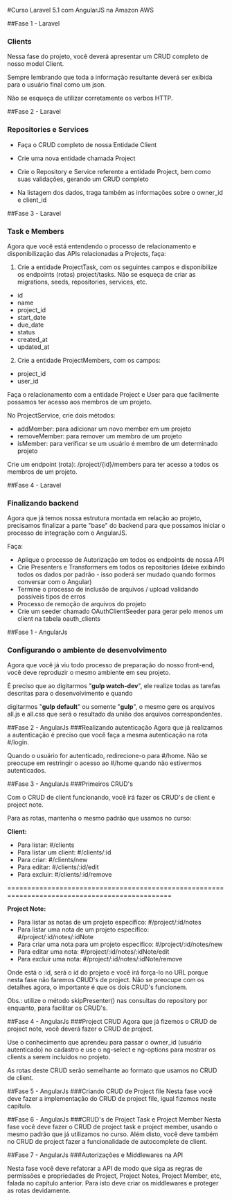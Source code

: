 #Curso Laravel 5.1 com AngularJS na Amazon AWS

##Fase 1 - Laravel
### Clients
Nessa fase do projeto, você deverá apresentar um CRUD completo de nosso model Client.

Sempre lembrando que toda a informação resultante deverá ser exibida para o usuário final como um json.

Não se esqueça de utilizar corretamente os verbos HTTP.

##Fase 2 - Laravel
### Repositories e Services
* Faça o CRUD completo de nossa Entidade Client

* Crie uma nova entidade chamada Project

* Crie o Repository e Service referente a entidade Project, bem como suas validações, gerando um CRUD completo

* Na listagem dos dados, traga também as informações sobre o owner_id e client_id

##Fase 3 - Laravel
### Task e Members
Agora que você está entendendo o processo de relacionamento e disponibilização das APIs relacionadas a Projects, faça:

1) Crie a entidade ProjectTask, com os seguintes campos e disponibilize os endpoints (rotas) project/tasks.
Não se esqueça de criar as migrations, seeds, repositories, services, etc.

- id
- name
- project_id 
- start_date
- due_date
- status
- created_at
- updated_at

2) Crie a entidade ProjectMembers, com os campos:

- project_id
- user_id

Faça o relacionamento com a entidade Project e User para que facilmente possamos ter acesso aos membros de um projeto.

No ProjectService, crie dois métodos:

- addMember: para adicionar um novo member em um projeto
- removeMember: para remover um membro de um projeto
- isMember: para verificar se um usuário é membro de um determinado projeto

Crie um endpoint (rota): /project/{id}/members para ter acesso a todos os membros de um projeto.

##Fase 4 - Laravel
### Finalizando backend

Agora que já temos nossa estrutura montada em relação ao projeto, precisamos finalizar a parte "base" do backend para que possamos iniciar o processo de integração com o AngularJS.

Faça:

* Aplique o processo de Autorização em todos os endpoints de nossa API
* Crie Presenters e Transformers em todos os repositories (deixe exibindo todos os dados por padrão - isso poderá ser mudado quando formos conversar com o Angular)
* Termine o processo de inclusão de arquivos / upload validando possíveis tipos de erros
* Processo de remoção de arquivos do projeto
* Crie um seeder chamado OAuthClientSeeder para gerar pelo menos um client na tabela oauth_clients

##Fase 1 - AngularJs
### Configurando o ambiente de desenvolvimento
Agora que você já viu todo processo de preparação do nosso front-end, você deve reproduzir o mesmo ambiente em seu projeto.

É preciso que ao digitarmos "**gulp watch-dev**", ele realize todas as tarefas descritas para o desenvolvimento e quando

digitarmos "**gulp default**" ou somente "**gulp**", o mesmo gere os arquivos all.js e all.css que será o resultado da união dos arquivos correspondentes.

##Fase 2 - AngularJs
###Realizando autenticação
Agora que já realizamos a autenticação é preciso que você faça a mesma autenticação na rota #/login.

Quando o usuário for autenticado, redirecione-o para #/home. Não se preocupe em restringir o acesso ao #/home quando não estivermos
autenticados.

##Fase 3 - AngularJs
###Primeiros CRUD's

Com o CRUD de client funcionando, você irá fazer os CRUD's de client e project note.

Para as rotas, mantenha o mesmo padrão que usamos no curso:

**Client:**

* Para listar: #/clients
* Para listar um client: #/clients/:id
* Para criar: #/clients/new
* Para editar: #/clients/:id/edit
* Para excluir: #/clients/:id/remove

===============================================================================================

**Project Note:**

* Para listar as notas de um projeto específico: #/project/:id/notes
* Para listar uma nota de um projeto específico: #/project/:id/notes/:idNote
* Para criar uma nota para um projeto específico: #/project/:id/notes/new
* Para editar uma nota: #/project/:id/notes/:idNote/edit
* Para excluir uma nota: #/project/:id/notes/:idNote/remove

Onde está o :id, será o id do projeto e você irá força-lo no URL porque nesta fase não faremos CRUD's de project.
Não se preocupe com os detalhes agora, o importante é que os dois CRUD's funcionem.

 

Obs.: utilize o método skipPresenter() nas consultas do repository por enquanto, para facilitar os CRUD's.

##Fase 4 - AngularJs
###Project CRUD
Agora que já fizemos o CRUD de project note, você deverá fazer o CRUD de project.

Use o conhecimento que aprendeu para passar o owner_id (usuário autenticado) no cadastro e use o ng-select e ng-options para mostrar os clients a serem incluídos no projeto.

As rotas deste CRUD serão semelhante ao formato que usamos no CRUD de client.

##Fase 5 - AngularJs
###Criando CRUD de Project file
Nesta fase você deve fazer a implementação do CRUD de project file, igual fizemos neste capítulo.

##Fase 6 - AngularJs
###CRUD's de Project Task e Project Member
Nesta fase você deve fazer o CRUD de project task e project member, usando o mesmo padrão que já utilizamos no curso. Além disto, você deve também no CRUD de project fazer a funcionalidade de autocomplete de client.

##Fase 7 - AngularJs
###Autorizações e Middlewares na API

Nesta fase você deve refatorar a API de modo que siga as regras de permissões e propriedades de Project, Project Notes, Project Member, etc, falada no capítulo anterior. Para isto deve criar os middlewares e proteger as rotas devidamente.